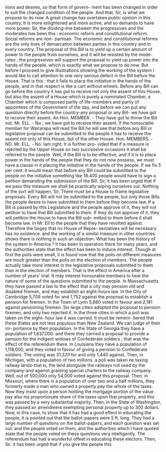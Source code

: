 tions and desires, so that form of govern- ment has been changed in order to suit the changed condition of the people. And that, Sir, is what we propose to do now. A great change has overtaken public opinion in this country. It is more enlightened and more active, and so demands to have more power. Sir, the dividing-line between the progressives and the moderates has been this : economic reform and constitutional reform. Social reforms are non- partisan. The economic and constitutional reforms are the only lines of demarcation between parties in this country and in every country. The proposal of this Bill is to yield up a certain amount of power to the people from ourselves, and it will be resisted by the mode- rates ; the progressives will support the proposal to yield up power into the hands of the people, which is exactly what we propose to do now. But before I proceed to give illustrations showing the working of the system I would like to call attention to one very serious defect in the Bill before the House. That is this : that it fails to place the initiative in the hands of the people, and in that respect is like a cart without wheels. Before any Bill can go before the country it has got to receive not only the assent of this House, but also the assent of a House which is purely a nominated Chamber, a Chamber which is composed partly of life-members and partly of appointees of the Government of the day, and before we can put any question directly before the country-any proposal or any Bill- we have got to receive their assent. An Hon. MEMBER. - They have got to throw the Bill out. Mr. ELL .- No ; we have got to receive their assent. If the honourable member for Wairarapa will read the Bill he will see that before any Bill or legislative proposal can be submitted to the people it has to receive the assent not only of this House, but of the other House. Hon. MEMBERS. - NO. Mr. ELL. - No. Iam right. It is further pro- vided that if a measure is rejected by the Upper House on two successive occasions it shall be referred to the people. Well, if the Bill is to be effective, and if it is to place power in the hands of the people that they do not now possess, we must have a clause in it placing the initiative in the hands of the people. If we fix 5 per cent. it would mean that before any Bill could be submitted to the people on the initiative something like 18.400 people would have to sign a petition demanding the submission of the Bill. Sir, it has been urged that if we pass this measure we shall be practically wiping ourselves out. Nothing of the sort will happen, Sir. There must be a House to frame legislative proposals. Every Bill will not be submitted to the people, but only those Bills the people desire to have submitted to them before they become law. If a Bill is passed by this Legislature and the people approve of it, they will not petition to have that Bill submitted to them. If they do not approve of it, they will petition the House to have the Bill sub- mitted to them before it shall become law. In Mr. Ell to the people that they have revolted against. Therefore the bogey that no House of Repre- sentatives will be necessary has no existence. and the working of a similar measure in other countries shows there is nothing in such an objection. What has been the history of the system in America ? It has been in operation there for many years, and the authorities state that the effect has been to induce interest. Though at first the polls were small, it is found now that the polls on different measures are much greater than the polls on the election of members. The people actually take more interest in the legislative proposals submitted to them than in the election of members. That is the effect in America after a number of years' trial. It may interest honourable members to hear the nature of some of the questions submitted to the people. In Massachusetts they have passed a law to the effect that a city may pension old and disabled firemen, and may establish an eight-hours law. In the City of Cambridge 5,709 voted for and 1,752 against the proposal to establish a pension for firemen. In the Town of Lynn 5,880 voted in favour and 2,181 against pensioning firemen. Six large cities adopted the proposal to pension firemen, and only two rejected it. In the three cities in which a poll was taken on the eight- hour law it was carried. It must be remem- bered that these States are not less populous than New Zealand. We can judge of their im- portance by their population. In the State of Georgia they have a population of 1,837.000. and there they carried a proposal to provide a pension for the indigent widows of Confederate soldiers ; that was the effect of the referendum there. In Louisiana they have a population of 1,118,000, and they voted in favour of giving a pension to Confederate soldiers. The voting was 31,320 for and only 1,440 against. Then, in Michigan, with a population of two millions. a poll was taken ne taxing railway lands-that is, the land alongside the railways not used by the company-and against granting special charters to the railway company. Well, out of 500,000 only 54,000 voted against this proposal. Then, in Missouri, where there is a population of over two and a half millions, they formerly made a man who owned a property pay the whole of the taxes. Now they insist upon a person holding the mortgage portion of the value pay also his proportionate share of the taxes upon that property, and this was passed by a very substantial majority. Then, in the State of Washington, they passed an amendment exempting personal property up to 300 dollars. Now, in this case, to show that it has had a good effect in educating the people, it is pointed out that the ballot-papers were 5 ft. long. They had a large number of questions on the ballot-papers, and each question was set out. and the people voted on them, and the authorities which I have quoted state that the people voted on these questions very intelligently. The referendum has had a wonderful offeet in educating these electors. Then, Sir. it has been urged that if you give the people this 